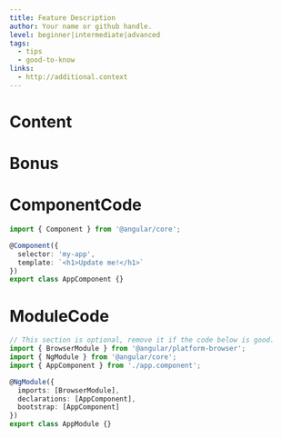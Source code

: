 ```yaml
---
title: Feature Description
author: Your name or github handle.
level: beginner|intermediate|advanced 
tags:
  - tips
  - good-to-know
links: 
  - http://additional.context
---
```

# Content


# Bonus

<!-- This is optional, remove if not needed -->

<!-- 
    __      _
  o'')}____//   The code below is used for interactive demos.
   `_/      )   You can override any of the components, or remove 
   (_(_/-(_/    the section to keep default value.
   
  -->
  
# ComponentCode
```typescript
import { Component } from '@angular/core';

@Component({
  selector: 'my-app',
  template: `<h1>Update me!</h1>`
})
export class AppComponent {}
````

# ModuleCode
```typescript
// This section is optional, remove it if the code below is good.
import { BrowserModule } from '@angular/platform-browser';
import { NgModule } from '@angular/core';
import { AppComponent } from './app.component';

@NgModule({
  imports: [BrowserModule],
  declarations: [AppComponent],
  bootstrap: [AppComponent]
})
export class AppModule {}
```
